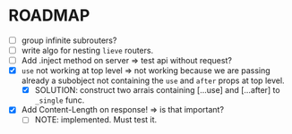 # ROADMAP

- [ ] group infinite subrouters?
- [ ] write algo for nesting `lieve` routers.
- [ ] Add .inject method on server => test api without request?
- [x] `use` not working at top level => not working because we are passing already a subobject not containing the `use` and `after` props at top level.
  - [x] SOLUTION: construct two arrais containing [...use] and [...after] to `_single` func.

- [x] Add Content-Length on response! => is that important?
  - [ ] NOTE: implemented. Must test it.